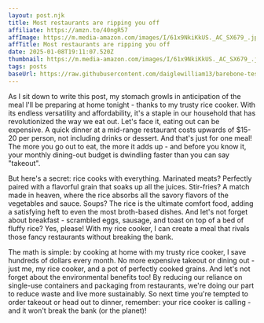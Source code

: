 ```yaml
---
layout: post.njk
title: Most restaurants are ripping you off
affiliate: https://amzn.to/40ngR57
affImage: https://m.media-amazon.com/images/I/61x9NkiKkUS._AC_SX679_.jpg
affTitle: Most restaurants are ripping you off 
date: 2025-01-08T19:11:07.520Z
thumbnail: https://m.media-amazon.com/images/I/61x9NkiKkUS._AC_SX679_.jpg
tags: posts
baseUrl: https://raw.githubusercontent.com/daiglewilliam13/barebone-test-1/refs/heads/main
---
```


As I sit down to write this post, my stomach growls in anticipation of the meal I'll be preparing at home tonight - thanks to my trusty rice cooker. With its endless versatility and affordability, it's a staple in our household that has revolutionized the way we eat out. Let's face it, eating out can be expensive. A quick dinner at a mid-range restaurant costs upwards of $15-20 per person, not including drinks or dessert. And that's just for one meal! The more you go out to eat, the more it adds up - and before you know it, your monthly dining-out budget is dwindling faster than you can say "takeout".

But here's a secret: rice cooks with everything. Marinated meats? Perfectly paired with a flavorful grain that soaks up all the juices. Stir-fries? A match made in heaven, where the rice absorbs all the savory flavors of the vegetables and sauce. Soups? The rice is the ultimate comfort food, adding a satisfying heft to even the most broth-based dishes. And let's not forget about breakfast - scrambled eggs, sausage, and toast on top of a bed of fluffy rice? Yes, please! With my rice cooker, I can create a meal that rivals those fancy restaurants without breaking the bank.

The math is simple: by cooking at home with my trusty rice cooker, I save hundreds of dollars every month. No more expensive takeout or dining out - just me, my rice cooker, and a pot of perfectly cooked grains. And let's not forget about the environmental benefits too! By reducing our reliance on single-use containers and packaging from restaurants, we're doing our part to reduce waste and live more sustainably. So next time you're tempted to order takeout or head out to dinner, remember: your rice cooker is calling - and it won't break the bank (or the planet)!